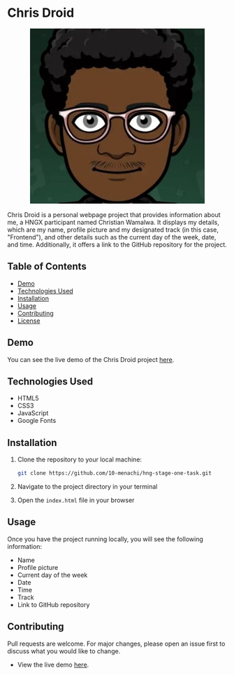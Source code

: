 # Chris Droid

<p align="center">
  <img src="propic.jpg" alt="Chris Droid" data-testid="slackDisplayImage">
</p>

Chris Droid is a personal webpage project that provides information about me, a HNGX participant named Christian Wamalwa. It displays my details, which are my name, profile picture and my designated track (in this case, "Frontend"), and other details such as the current day of the week, date, and time. Additionally, it offers a link to the GitHub repository for the project.

## Table of Contents

- [Demo](#demo)
- [Technologies Used](#technologies-used)
- [Installation](#installation)
- [Usage](#usage)
- [Contributing](#contributing)
- [License](#license)

## Demo

You can see the live demo of the Chris Droid project [here](https://10-menachi.github.io/hng-stage-one-task/).

## Technologies Used

- HTML5
- CSS3
- JavaScript
- Google Fonts

## Installation

1. Clone the repository to your local machine:

   ```bash
   git clone https://github.com/10-menachi/hng-stage-one-task.git
    ```
2. Navigate to the project directory in your terminal
3. Open the `index.html` file in your browser

## Usage

Once you have the project running locally, you will see the following information:

- Name
- Profile picture
- Current day of the week
- Date
- Time
- Track
- Link to GitHub repository

## Contributing

Pull requests are welcome. For major changes, please open an issue first to discuss what you would like to change.

- View the live demo [here](https://10-menachi.github.io/hng-stage-one-task/).